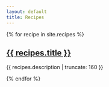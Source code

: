 ```yaml
---
layout: default
title: Recipes
---
```


{% for recipe in site.recipes %}

<a href="{{ recipes.url | prepend: site.baseurl }}">
  <h2>{{ recipes.title }}</h2>
</a>

<p class="post-excerpt">{{ recipes.description | truncate: 160 }}</p>

{% endfor %}